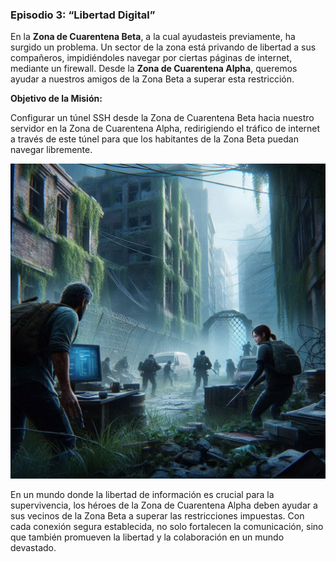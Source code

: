 ### Episodio 3: “Libertad Digital”

En la **Zona de Cuarentena Beta**, a la cual ayudasteis previamente, ha surgido un problema. Un sector de la zona está privando de libertad a sus compañeros, impidiéndoles navegar por ciertas páginas de internet, mediante un firewall. Desde la **Zona de Cuarentena Alpha**, queremos ayudar a nuestros amigos de la Zona Beta a superar esta restricción.

**Objetivo de la Misión:**

Configurar un túnel SSH desde la Zona de Cuarentena Beta hacia nuestro servidor en la Zona de Cuarentena Alpha, redirigiendo el tráfico de internet a través de este túnel para que los habitantes de la Zona Beta puedan navegar libremente.

![ePISODIO 3](./img/m2_3.jpeg)

En un mundo donde la libertad de información es crucial para la supervivencia, los héroes de la Zona de Cuarentena Alpha deben ayudar a sus vecinos de la Zona Beta a superar las restricciones impuestas. Con cada conexión segura establecida, no solo fortalecen la comunicación, sino que también promueven la libertad y la colaboración en un mundo devastado.
